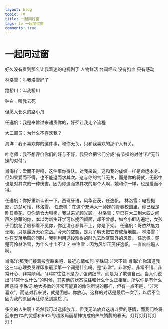 ```yaml
---
layout: blog
topic: TV
title: 一起同过窗
tags: tv 一起同过窗
comments: true
---
```


# 一起同过窗

好久没有看到那么让我着迷的电视剧了 人物鲜活 台词经典 没有狗血 只有感动



林洛雪：叫我洛雪好了

路桥川：叫我桥川

钟白：叫我去死


但愿人长久的路小舟


任逸帆：我是奉旨过来谴责你的，好歹让我走个流程


大二部员：为什么不喜欢我？

海洋：我不喜欢你的这件事，和你无关，只和我喜欢的那个人有关。


叶老师：我不想评价你们的好与不好，我只会把它们分成“有节操的对付”和“无节操的对付”。


肖海样：爱而不得吗，这件事你得认。对我来说，这和我的成绩一样是命运本身。但如果爱而不得，也不能退而求其次。这与你的气节无关，而是你的将就，无形中也是对其次的一种伤害。因为你退而求其次的那个人啊，她和你一样，也是爱而不得。


任逸帆：你好重新认识一下。西班牙语，风华正茂，任逸帆。
林洛雪：电视摄影，楚楚可怜，林洛雪。
任逸帆：在这个充满大一师妹的青春校园里，你已经是昨日黄花，见你清仓大甩卖，我过来光顾光顾。
林洛雪：早已在大二到大四之间声名狼藉的你，本以为新生开学可以挽回颜面，却不曾想，如今小鲜肉遍地，女孩子们挑花了眼都看不见你，你连清仓都算不上，你是下架。
任逸帆：哥依然魅力无限，只是最近无心恋战。今天的空窗，是为了明天把它安成落地窗。
林洛雪：你在安落地窗的同时，我则利用这段难得的时光去欣赏窗外的风景。
任逸帆：楚楚可怜林洛雪，为什么寸土不让？
林洛雪：因为风华正茂任逸帆，一直咄咄逼人啊。


肖海洋:那我们接着按套路来吧，最近心情如何
李殊词:非常不错
肖海洋:你知道我这三年心理委员课印象最深第一个词是什么吗。是“非常”。非常好、非常不错、非常开心、非常顺利。“非常”往往不是为了强调细节，而是为了欺骗自己。当人们说出“非常什么什么”的时候，其实他的状态往往和什么什么正相反。所以你是有什么困惑吗
李殊词:绝大多数的非常可能真的像你所说的那样，但有一点不是，“非常喜欢”。而这对我来说，就是困惑。你放心，这样的对话是最后一次了，以后不会因为我的原因再让你感到尴尬了。


多变的人生啊！虽然我可以选择放弃，但我无法放弃这魂斗罗的感情，而我们终将迎来由1%的灵感和99%的超级玛丽精神铸成的热气腾腾的春天，灯灯灯灯灯灯灯！
